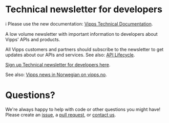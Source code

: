 <!-- START_METADATA
---
sidebar_position: 30
title: Newsletters
hide_table_of_contents: true
pagination_next: null
pagination_prev: null
---
END_METADATA -->

# Technical newsletter for developers

<!-- START_COMMENT -->

ℹ️ Please use the new documentation:
[Vipps Technical Documentation](https://vippsas.github.io/vipps-developer-docs/).

<!-- END_COMMENT -->

A low volume newsletter with important information to developers about Vipps'
APIs and products.

All Vipps customers and partners should subscribe to the newsletter to get
updates about our APIs and services. See also:
[API Lifecycle](https://vippsas.github.io/vipps-developer-docs/docs/vipps-developers/vipps-api-lifecycle).

[Sign up Technical newsletter for developers here](https://cloud.melding.vipps.no/utv).

See also:
[Vipps news in Norwegian on vipps.no](https://www.vipps.no/om-oss/nyheter/).

# Questions?

We're always happy to help with code or other questions you might have!
Please create an [issue](https://github.com/vippsas/vipps-developers/issues),
a [pull request](https://github.com/vippsas/vipps-developers/pulls),
or [contact us](https://github.com/vippsas/vipps-developers/blob/master/contact.md).
